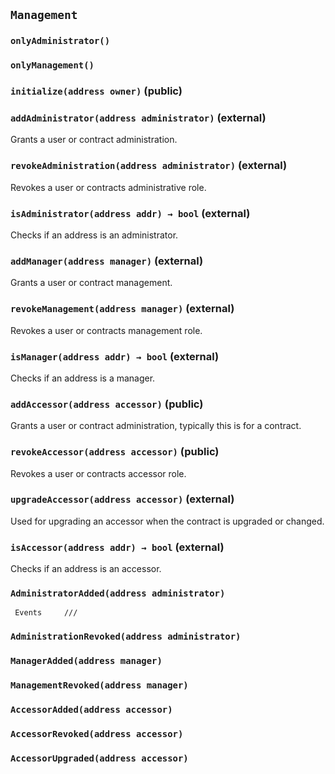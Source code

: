 ## `Management`





### `onlyAdministrator()`





### `onlyManagement()`






### `initialize(address owner)` (public)





### `addAdministrator(address administrator)` (external)

Grants a user or contract administration.




### `revokeAdministration(address administrator)` (external)

Revokes a user or contracts administrative role.




### `isAdministrator(address addr) → bool` (external)

Checks if an address is an administrator.




### `addManager(address manager)` (external)

Grants a user or contract management.




### `revokeManagement(address manager)` (external)

Revokes a user or contracts management role.




### `isManager(address addr) → bool` (external)

Checks if an address is a manager.




### `addAccessor(address accessor)` (public)

Grants a user or contract administration, typically this is for a contract.




### `revokeAccessor(address accessor)` (public)

Revokes a user or contracts accessor role.




### `upgradeAccessor(address accessor)` (external)

Used for upgrading an accessor when the contract is upgraded or changed.




### `isAccessor(address addr) → bool` (external)

Checks if an address is an accessor.





### `AdministratorAdded(address administrator)`

     Events     ///



### `AdministrationRevoked(address administrator)`





### `ManagerAdded(address manager)`





### `ManagementRevoked(address manager)`





### `AccessorAdded(address accessor)`





### `AccessorRevoked(address accessor)`





### `AccessorUpgraded(address accessor)`







